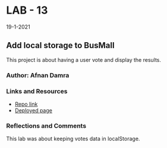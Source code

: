 # LAB - 13
19-1-2021

## Add local storage to BusMall
This project is about having a user vote and display the results.

### Author: Afnan Damra

### Links and Resources
* [Repo link](https://github.com/afnandamra/BusMall)
* [Deployed page](https://afnandamra.github.io/BusMall/)

### Reflections and Comments
This lab was about keeping votes data in localStorage.